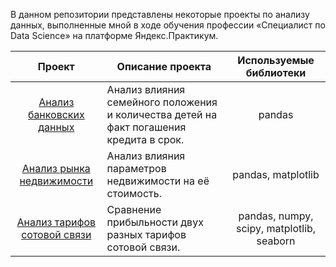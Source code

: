 В данном репозитории представлены некоторые проекты по анализу данных, выполненные мной в ходе обучения профессии «Специалист по Data Science» на платформе Яндекс.Практикум.

| <div align='center'>Проект</div> | <div align='center'>Описание проекта</div> | <div align='center'>Используемые библиотеки</div> |
| :---------------------- | :---------------------- | :---------------------- |
| <div align='center'>[Анализ банковских данных](project_1_bank_data_analysis)</div> | Анализ влияния семейного положения и количества детей на факт погашения кредита в срок. | <div align='center'>pandas</div> |
| <div align='center'>[Анализ рынка недвижимости](project_2_real_estate_market_analysis)</div> | Анализ влияния параметров недвижимости на её стоимость. | <div align='center'>pandas, matplotlib</div> |
| <div align='center'>[Анализ тарифов сотовой связи](project_3_telecom_tariffs_analysis)</div> | Сравнение прибыльности двух разных тарифов сотовой связи. | <div align='center'>pandas, numpy, scipy, matplotlib, seaborn</div> |